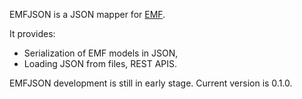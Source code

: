 EMFJSON is a JSON mapper for [EMF](http://www.eclipse.org/emf).

It provides:

*    Serialization of EMF models in JSON,
*    Loading JSON from files, REST APIS.

EMFJSON development is still in early stage. Current version is 0.1.0.
